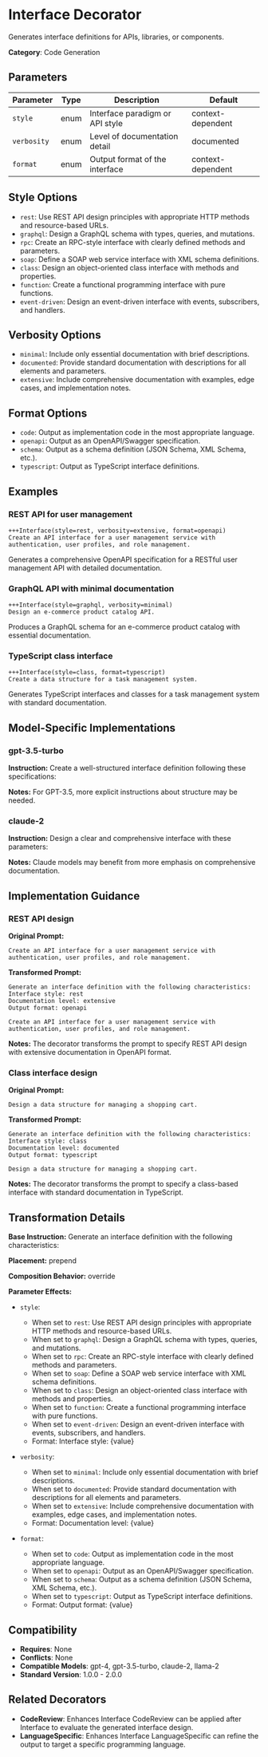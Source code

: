 # Interface Decorator

Generates interface definitions for APIs, libraries, or components.

**Category**: Code Generation

## Parameters

| Parameter | Type | Description | Default |
|-----------|------|-------------|--------|
| `style` | enum | Interface paradigm or API style | context-dependent |
| `verbosity` | enum | Level of documentation detail | documented |
| `format` | enum | Output format of the interface | context-dependent |

## Style Options

- `rest`: Use REST API design principles with appropriate HTTP methods and resource-based URLs.
- `graphql`: Design a GraphQL schema with types, queries, and mutations.
- `rpc`: Create an RPC-style interface with clearly defined methods and parameters.
- `soap`: Define a SOAP web service interface with XML schema definitions.
- `class`: Design an object-oriented class interface with methods and properties.
- `function`: Create a functional programming interface with pure functions.
- `event-driven`: Design an event-driven interface with events, subscribers, and handlers.

## Verbosity Options

- `minimal`: Include only essential documentation with brief descriptions.
- `documented`: Provide standard documentation with descriptions for all elements and parameters.
- `extensive`: Include comprehensive documentation with examples, edge cases, and implementation notes.

## Format Options

- `code`: Output as implementation code in the most appropriate language.
- `openapi`: Output as an OpenAPI/Swagger specification.
- `schema`: Output as a schema definition (JSON Schema, XML Schema, etc.).
- `typescript`: Output as TypeScript interface definitions.

## Examples

### REST API for user management

```
+++Interface(style=rest, verbosity=extensive, format=openapi)
Create an API interface for a user management service with authentication, user profiles, and role management.
```

Generates a comprehensive OpenAPI specification for a RESTful user management API with detailed documentation.

### GraphQL API with minimal documentation

```
+++Interface(style=graphql, verbosity=minimal)
Design an e-commerce product catalog API.
```

Produces a GraphQL schema for an e-commerce product catalog with essential documentation.

### TypeScript class interface

```
+++Interface(style=class, format=typescript)
Create a data structure for a task management system.
```

Generates TypeScript interfaces and classes for a task management system with standard documentation.

## Model-Specific Implementations

### gpt-3.5-turbo

**Instruction:** Create a well-structured interface definition following these specifications:

**Notes:** For GPT-3.5, more explicit instructions about structure may be needed.

### claude-2

**Instruction:** Design a clear and comprehensive interface with these parameters:

**Notes:** Claude models may benefit from more emphasis on comprehensive documentation.


## Implementation Guidance

### REST API design

**Original Prompt:**
```
Create an API interface for a user management service with authentication, user profiles, and role management.
```

**Transformed Prompt:**
```
Generate an interface definition with the following characteristics:
Interface style: rest
Documentation level: extensive
Output format: openapi

Create an API interface for a user management service with authentication, user profiles, and role management.
```

**Notes:** The decorator transforms the prompt to specify REST API design with extensive documentation in OpenAPI format.

### Class interface design

**Original Prompt:**
```
Design a data structure for managing a shopping cart.
```

**Transformed Prompt:**
```
Generate an interface definition with the following characteristics:
Interface style: class
Documentation level: documented
Output format: typescript

Design a data structure for managing a shopping cart.
```

**Notes:** The decorator transforms the prompt to specify a class-based interface with standard documentation in TypeScript.

## Transformation Details

**Base Instruction:** Generate an interface definition with the following characteristics:

**Placement:** prepend

**Composition Behavior:** override

**Parameter Effects:**

- `style`:
  - When set to `rest`: Use REST API design principles with appropriate HTTP methods and resource-based URLs.
  - When set to `graphql`: Design a GraphQL schema with types, queries, and mutations.
  - When set to `rpc`: Create an RPC-style interface with clearly defined methods and parameters.
  - When set to `soap`: Define a SOAP web service interface with XML schema definitions.
  - When set to `class`: Design an object-oriented class interface with methods and properties.
  - When set to `function`: Create a functional programming interface with pure functions.
  - When set to `event-driven`: Design an event-driven interface with events, subscribers, and handlers.
  - Format: Interface style: {value}

- `verbosity`:
  - When set to `minimal`: Include only essential documentation with brief descriptions.
  - When set to `documented`: Provide standard documentation with descriptions for all elements and parameters.
  - When set to `extensive`: Include comprehensive documentation with examples, edge cases, and implementation notes.
  - Format: Documentation level: {value}

- `format`:
  - When set to `code`: Output as implementation code in the most appropriate language.
  - When set to `openapi`: Output as an OpenAPI/Swagger specification.
  - When set to `schema`: Output as a schema definition (JSON Schema, XML Schema, etc.).
  - When set to `typescript`: Output as TypeScript interface definitions.
  - Format: Output format: {value}

## Compatibility

- **Requires**: None
- **Conflicts**: None
- **Compatible Models**: gpt-4, gpt-3.5-turbo, claude-2, llama-2
- **Standard Version**: 1.0.0 - 2.0.0

## Related Decorators

- **CodeReview**: Enhances Interface CodeReview can be applied after Interface to evaluate the generated interface design.
- **LanguageSpecific**: Enhances Interface LanguageSpecific can refine the output to target a specific programming language.
